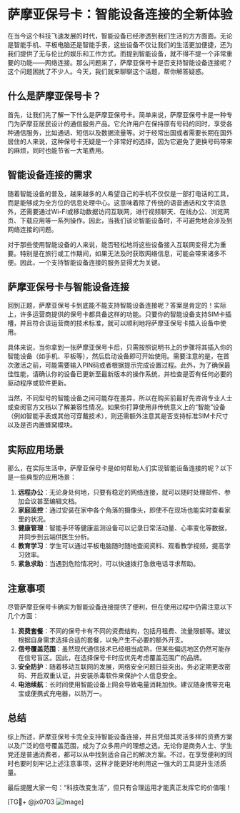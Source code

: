 # 萨摩亚保号卡：智能设备连接的全新体验

在当今这个科技飞速发展的时代，智能设备已经渗透到我们生活的方方面面。无论是智能手机、平板电脑还是智能手表，这些设备不仅让我们的生活更加便捷，还为我们提供了无与伦比的娱乐和工作方式。而提到智能设备，就不得不提一个非常重要的功能——网络连接。那么问题来了，萨摩亚保号卡是否支持智能设备连接呢？这个问题困扰了不少人。今天，我们就来聊聊这个话题，帮你解答疑惑。

## 什么是萨摩亚保号卡？

首先，让我们先了解一下什么是萨摩亚保号卡。简单来说，萨摩亚保号卡是一种专门为萨摩亚居民设计的通信服务产品。它允许用户在保持原有号码的同时，享受各种通信服务，比如通话、短信以及数据流量等。对于经常出国或者需要长期在国外居住的人来说，这种保号卡无疑是一个非常好的选择，因为它避免了更换号码带来的麻烦，同时也能节省一大笔费用。

## 智能设备连接的需求

随着智能设备的普及，越来越多的人希望自己的手机不仅仅是一部打电话的工具，而是能够成为全方位的信息处理中心。这意味着除了传统的语音通话和文字消息外，还需要通过Wi-Fi或移动数据访问互联网，进行视频聊天、在线办公、浏览网页、下载应用等一系列操作。因此，当我们谈论智能设备时，不可避免地会涉及到网络连接的问题。

对于那些使用智能设备的人来说，能否轻松地将这些设备接入互联网变得尤为重要。特别是在旅行或工作期间，如果无法及时获取网络信息，可能会带来诸多不便。因此，一个支持智能设备连接的服务显得尤为关键。

## 萨摩亚保号卡与智能设备连接

回到正题，萨摩亚保号卡到底能不能支持智能设备连接呢？答案是肯定的！实际上，许多运营商提供的保号卡都具备这样的功能。只要你的智能设备支持SIM卡插槽，并且符合该运营商的技术标准，就可以顺利地将萨摩亚保号卡插入设备中使用。

具体来说，当你拿到一张萨摩亚保号卡后，只需按照说明书上的步骤将其插入你的智能设备（如手机、平板等），然后启动设备即可开始使用。需要注意的是，在首次激活之前，可能需要输入PIN码或者根据提示完成设置过程。此外，为了确保最佳性能，请确认你的设备已更新至最新版本的操作系统，并检查是否有任何必要的驱动程序或软件更新。

当然，不同型号的智能设备之间可能存在差异，所以在购买前最好先咨询专业人士或查阅官方文档以了解兼容性情况。如果你打算使用非传统意义上的“智能”设备（例如智能手表或其他可穿戴技术），则还需额外注意其是否支持标准SIM卡尺寸以及是否内置蜂窝模块。

## 实际应用场景

那么，在实际生活中，萨摩亚保号卡是如何帮助人们实现智能设备连接的呢？以下是一些典型的应用场景：

1. **远程办公**：无论身处何地，只要有稳定的网络连接，就可以随时处理邮件、参加会议甚至编辑文档。
2. **家庭监控**：通过安装在家中各个角落的摄像头，即使不在现场也能实时查看家里的状况。
3. **健康管理**：智能手环等健康监测设备可以记录日常活动量、心率变化等数据，并同步到云端供医生分析。
4. **教育学习**：学生可以通过平板电脑随时随地查阅资料、观看教学视频，提高学习效率。
5. **紧急求助**：当遇到危险情况时，可以快速拨打急救电话寻求帮助。

## 注意事项

尽管萨摩亚保号卡确实为智能设备连接提供了便利，但在使用过程中仍需注意以下几个方面：

1. **资费套餐**：不同的保号卡有不同的资费结构，包括月租费、流量限额等。建议根据自身需求选择合适的套餐，以免产生不必要的额外开支。
2. **信号覆盖范围**：虽然现代通信技术已经相当成熟，但某些偏远地区仍然可能存在信号盲区。因此，在选择保号卡时应优先考虑覆盖范围广的品牌。
3. **安全防护**：随着移动互联网的发展，网络安全问题日益突出。务必定期更改密码、开启双重认证，并安装杀毒软件来保护个人信息安全。
4. **电池续航**：长时间使用智能设备上网会导致电量消耗加快。建议随身携带充电宝或便携式充电器，以防万一。

## 总结

综上所述，萨摩亚保号卡完全支持智能设备连接，并且凭借其灵活多样的资费方案以及广泛的信号覆盖范围，成为了众多用户的理想之选。无论你是商务人士、学生党还是普通消费者，都可以从中找到适合自己的解决方案。不过，在享受便利的同时也要时刻牢记上述注意事项，这样才能更好地利用这一强大的工具提升生活质量。

最后提醒大家一句：“科技改变生活”，但只有合理运用才能真正发挥它的价值哦！

[TG💪+ @jx0703 ![Image](https://github.com/user-attachments/assets/dbca1d08-cadb-493c-b0ec-ad6f7a83f270)]